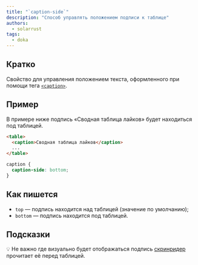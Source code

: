 ```yaml
---
title: "`caption-side`"
description: "Способ управлять положением подписи к таблице"
authors:
  - solarrust
tags:
  - doka
---
```


## Кратко

Свойство для управления положением текста, оформленного при помощи тега [`<caption>`](/html/caption/).

## Пример

В примере ниже подпись «Сводная таблица лайков» будет находиться под таблицей.

```html
<table>
  <caption>Сводная таблица лайков</caption>
  ...
</table>
```

```css
caption {
  caption-side: bottom;
}
```

## Как пишется

- `top` — подпись находится над таблицей (значение по умолчанию);
- `bottom` — подпись находится под таблицей.

## Подсказки

💡 Не важно где визуально будет отображаться подпись [скринридер](/html/screenreaders/) прочитает её перед таблицей.
